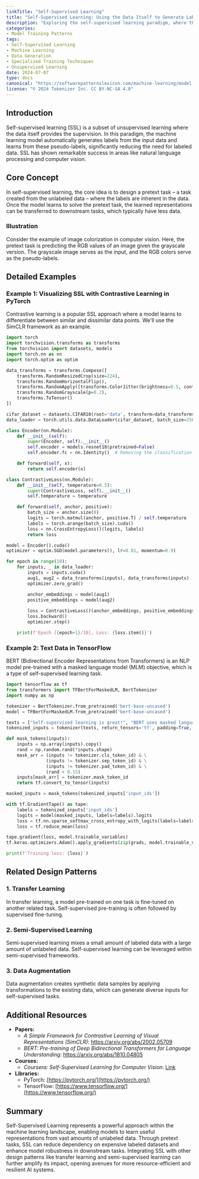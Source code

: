 ```yaml
---
linkTitle: "Self-Supervised Learning"
title: "Self-Supervised Learning: Using the Data Itself to Generate Labels"
description: "Exploring the self-supervised learning paradigm, where the data itself is used to generate labels for training, providing a powerful approach for handling large unlabeled datasets."
categories:
- Model Training Patterns
tags:
- Self-Supervised Learning
- Machine Learning
- Data Generation
- Specialized Training Techniques
- Unsupervised Learning
date: 2024-07-07
type: docs
canonical: "https://softwarepatternslexicon.com/machine-learning/model-training-patterns/specialized-training-techniques/self-supervised-learning"
license: "© 2024 Tokenizer Inc. CC BY-NC-SA 4.0"
---
```



## Introduction

Self-supervised learning (SSL) is a subset of unsupervised learning where the data itself provides the supervision. In this paradigm, the machine learning model automatically generates labels from the input data and learns from these pseudo-labels, significantly reducing the need for labeled data. SSL has shown remarkable success in areas like natural language processing and computer vision.

## Core Concept

In self-supervised learning, the core idea is to design a pretext task – a task created from the unlabeled data – where the labels are inherent in the data. Once the model learns to solve the pretext task, the learned representations can be transferred to downstream tasks, which typically have less data.

### Illustration

Consider the example of image colorization in computer vision. Here, the pretext task is predicting the RGB values of an image given the grayscale version. The grayscale image serves as the input, and the RGB colors serve as the pseudo-labels.

## Detailed Examples

### Example 1: Visualizing SSL with Contrastive Learning in PyTorch

Contrastive learning is a popular SSL approach where a model learns to differentiate between similar and dissimilar data points. We'll use the SimCLR framework as an example.

```python
import torch
import torchvision.transforms as transforms
from torchvision import datasets, models
import torch.nn as nn
import torch.optim as optim

data_transforms = transforms.Compose([
    transforms.RandomResizedCrop(size=224),
    transforms.RandomHorizontalFlip(),
    transforms.RandomApply([transforms.ColorJitter(brightness=0.5, contrast=0.5)], p=0.8),
    transforms.RandomGrayscale(p=0.2),
    transforms.ToTensor()
])

cifar_dataset = datasets.CIFAR10(root='data', transform=data_transforms, download=True)
data_loader = torch.utils.data.DataLoader(cifar_dataset, batch_size=256, shuffle=True)

class Encoder(nn.Module):
    def __init__(self):
        super(Encoder, self).__init__()
        self.encoder = models.resnet18(pretrained=False)
        self.encoder.fc = nn.Identity()  # Removing the classification layer

    def forward(self, x):
        return self.encoder(x)

class ContrastiveLoss(nn.Module):
    def __init__(self, temperature=0.5):
        super(ContrastiveLoss, self).__init__()
        self.temperature = temperature

    def forward(self, anchor, positive):
        batch_size = anchor.size(0)
        logits = torch.matmul(anchor, positive.T) / self.temperature
        labels = torch.arange(batch_size).cuda()
        loss = nn.CrossEntropyLoss()(logits, labels)
        return loss

model = Encoder().cuda()
optimizer = optim.SGD(model.parameters(), lr=0.01, momentum=0.9)

for epoch in range(10):
    for inputs, _ in data_loader:
        inputs = inputs.cuda()
        aug1, aug2 = data_transforms(inputs), data_transforms(inputs)
        optimizer.zero_grad()

        anchor_embeddings = model(aug1)
        positive_embeddings = model(aug2)
        
        loss = ContrastiveLoss()(anchor_embeddings, positive_embeddings)
        loss.backward()
        optimizer.step()

    print(f'Epoch [{epoch+1}/10], Loss: {loss.item()}')
```
### Example 2: Text Data in TensorFlow

BERT (Bidirectional Encoder Representations from Transformers) is an NLP model pre-trained with a masked language model (MLM) objective, which is a type of self-supervised learning task.

```python
import tensorflow as tf
from transformers import TFBertForMaskedLM, BertTokenizer
import numpy as np

tokenizer = BertTokenizer.from_pretrained('bert-base-uncased')
model = TFBertForMaskedLM.from_pretrained('bert-base-uncased')

texts = ["Self-supervised learning is great!", "BERT uses masked language modeling."]
tokenized_inputs = tokenizer(texts, return_tensors='tf', padding=True, truncation=True)

def mask_tokens(inputs):
    inputs = np.array(inputs).copy()
    rand = np.random.rand(*inputs.shape)
    mask_arr = (inputs != tokenizer.cls_token_id) & \
               (inputs != tokenizer.sep_token_id) & \
               (inputs != tokenizer.pad_token_id) & \
               (rand < 0.15)
    inputs[mask_arr] = tokenizer.mask_token_id
    return tf.convert_to_tensor(inputs)

masked_inputs = mask_tokens(tokenized_inputs['input_ids'])

with tf.GradientTape() as tape:
    labels = tokenized_inputs['input_ids']
    logits = model(masked_inputs, labels=labels).logits
    loss = tf.nn.sparse_softmax_cross_entropy_with_logits(labels=labels, logits=logits)
    loss = tf.reduce_mean(loss)

tape.gradient(loss, model.trainable_variables)
tf.keras.optimizers.Adam().apply_gradients(zip(grads, model.trainable_variables))

print(f'Training loss: {loss}')
```

## Related Design Patterns

### 1. **Transfer Learning**

In transfer learning, a model pre-trained on one task is fine-tuned on another related task. Self-supervised pre-training is often followed by supervised fine-tuning.

### 2. **Semi-Supervised Learning**

Semi-supervised learning mixes a small amount of labeled data with a large amount of unlabeled data. Self-supervised learning can be leveraged within semi-supervised frameworks.

### 3. **Data Augmentation**

Data augmentation creates synthetic data samples by applying transformations to the existing data, which can generate diverse inputs for self-supervised tasks.

## Additional Resources

- **Papers:** 
  - *A Simple Framework for Contrastive Learning of Visual Representations (SimCLR)*: https://arxiv.org/abs/2002.05709
  - *BERT: Pre-training of Deep Bidirectional Transformers for Language Understanding*: https://arxiv.org/abs/1810.04805
- **Courses:** 
  - *Coursera: Self-Supervised Learning for Computer Vision*: [Link](https://www.coursera.org)
- **Libraries:** 
  - PyTorch: [https://pytorch.org/](https://pytorch.org/)
  - TensorFlow: [https://www.tensorflow.org/](https://www.tensorflow.org/)

## Summary

Self-Supervised Learning represents a powerful approach within the machine learning landscape, enabling models to learn useful representations from vast amounts of unlabeled data. Through pretext tasks, SSL can reduce dependency on expensive labeled datasets and enhance model robustness in downstream tasks. Integrating SSL with other design patterns like transfer learning and semi-supervised learning can further amplify its impact, opening avenues for more resource-efficient and resilient AI systems.
